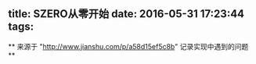 title: SZERO从零开始
date: 2016-05-31 17:23:44
tags:
---
** 来源于 "http://www.jianshu.com/p/a58d15ef5c8b"
记录实现中遇到的问题 **

